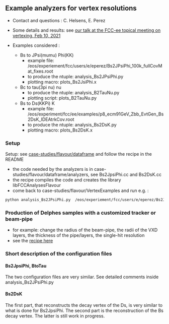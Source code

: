 ## Example analyzers for vertex resolutions

- Contact and questions : C. Helsens, E. Perez 

- Some details and results: see [our talk at the FCC-ee topical meeting on vertexing, Feb 10, 2021](https://indico.cern.ch/event/1003610/contributions/4214580/attachments/2187832/3696984/2021_02_10_VertexResolutions.pdf)

- Examples considered :
  - Bs to JPsi(mumu) Phi(KK)
    - example file:  /eos/experiement/fcc/users/e/eperez/Bs2JPsiPhi\_100k\_fullCovMat\_fixes.root
    - to produce the ntuple: analysis\_Bs2JPsiPhi.py
    - plotting macro: plots\_Bs2JsiPhi.x
  - Bc to tau(3pi nu) nu
    - to produce the ntuple: analysis\_B2TauNu.py
    - plotting script: plots\_B2TauNu.py
  - Bs to Ds(KKPi) K
    - example file: /eos/experiment/fcc/ee/examples/p8_ecm91GeV_Zbb_EvtGen_Bs2DsK_IDEAtrkCov.root
    - to produce the ntuple: analysis\_Bs2DsK.py
    - plotting macro: plots\_Bs2DsK.x

### Setup

Setup: see [case-studies/flavour/dataframe](https://github.com/HEP-FCC/FCCeePhysicsPerformance/tree/master/case-studies/flavour/dataframe) and follow the recipe in the README
- the code needed by the analyzers is in case-studies/flavour/dataframe/analyzers, see Bs2JpsiPhi.cc and Bs2DsK.cc
- the recipe compiles the code and creates the library libFCCAnalysesFlavour
- come back to case-studies/flavour/VertexExamples and run e.g. :
 ```markdown
python analysis_Bs2JPsiPhi.py  /eos/experiement/fcc/users/e/eperez/Bs2JPsiPhi\_100k\_fullCovMat\_fixes.root
```

### Production of Delphes samples with a customized tracker or beam-pipe

- for example: change the radius of the beam-pipe, the radii of the VXD layers, the thickness of the pipe/layers, the single-hit resolution
- see the [recipe here](https://github.com/HEP-FCC/FCCeePhysicsPerformance/tree/master/General#make-simple-changes-to-the-tracker-or-beam-pipe-description-in-delphes)


### Short description of the configuration files

#### Bs2JpsiPhi, BtoTau 

The two configuration files are very similar. See detailed comments inside analysis\_Bs2JPsiPhi.py

#### Bs2DsK

The first part, that reconstructs the decay vertex of the Ds, is very similar to what is done for Bs2JpsiPhi.
The second part is the reconstruction of the Bs decay vertex. The latter is still work in progress.







